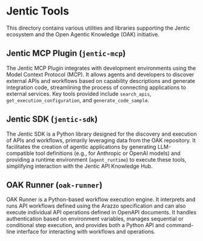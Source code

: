 # Jentic Tools

This directory contains various utilities and libraries supporting the Jentic ecosystem and the Open Agentic Knowledge (OAK) initiative.

## Jentic MCP Plugin (`jentic-mcp`)

The Jentic MCP Plugin integrates with development environments using the Model Context Protocol (MCP). It allows agents and developers to discover external APIs and workflows based on capability descriptions and generate integration code, streamlining the process of connecting applications to external services. Key tools provided include `search_apis`, `get_execution_configuration`, and `generate_code_sample`.

## Jentic SDK (`jentic-sdk`)

The Jentic SDK is a Python library designed for the discovery and execution of APIs and workflows, primarily leveraging data from the OAK repository. It facilitates the creation of agentic applications by generating LLM-compatible tool definitions (e.g., for Anthropic or OpenAI models) and providing a runtime environment (`agent_runtime`) to execute these tools, simplifying interaction with the Jentic API Knowledge Hub.

## OAK Runner (`oak-runner`)

OAK Runner is a Python-based workflow execution engine. It interprets and runs API workflows defined using the Arazzo specification and can also execute individual API operations defined in OpenAPI documents. It handles authentication based on environment variables, manages sequential or conditional step execution, and provides both a Python API and command-line interface for interacting with workflows and operations.
